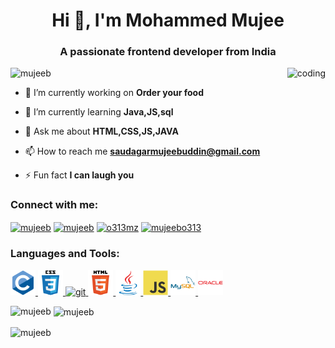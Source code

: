 <h1 align="center">Hi 👋, I'm Mohammed Mujee</h1>
<h3 align="center">A passionate frontend developer from India</h3>
<img align="right"alt="coding"widhth="400"scr="https://www.google.com/url?sa=i&url=https%3A%2F%2Fsteamcommunity.com%2Fsharedfiles%2Ffiledetails%2F%3Fid%3D2217383700&psig=AOvVaw3SJM7D-DAXrjnaLHCSTqVR&ust=1693122555270000&source=images&cd=vfe&opi=89978449&ved=0CA4QjRxqFwoTCICYx53r-YADFQAAAAAdAAAAABBH">

<p align="left"> <img src="https://komarev.com/ghpvc/?username=mujeeb&label=Profile%20views&color=0e75b6&style=flat" alt="mujeeb" /> </p>

- 🔭 I’m currently working on **Order your food**

- 🌱 I’m currently learning **Java,JS,sql**

- 💬 Ask me about **HTML,CSS,JS,JAVA**

- 📫 How to reach me **saudagarmujeebuddin@gmail.com**

- ⚡ Fun fact **I can laugh you**

<h3 align="left">Connect with me:</h3>
<p align="left">
<a href="https://twitter.com/mujeeb" target="blank"><img align="center" src="https://raw.githubusercontent.com/rahuldkjain/github-profile-readme-generator/master/src/images/icons/Social/twitter.svg" alt="mujeeb" height="30" width="40" /></a>
<a href="https://linkedin.com/in/mujeeb" target="blank"><img align="center" src="https://raw.githubusercontent.com/rahuldkjain/github-profile-readme-generator/master/src/images/icons/Social/linked-in-alt.svg" alt="mujeeb" height="30" width="40" /></a>
<a href="https://instagram.com/o313mz" target="blank"><img align="center" src="https://raw.githubusercontent.com/rahuldkjain/github-profile-readme-generator/master/src/images/icons/Social/instagram.svg" alt="o313mz" height="30" width="40" /></a>
<a href="https://discord.gg/mujeebo313" target="blank"><img align="center" src="https://raw.githubusercontent.com/rahuldkjain/github-profile-readme-generator/master/src/images/icons/Social/discord.svg" alt="mujeebo313" height="30" width="40" /></a>
</p>

<h3 align="left">Languages and Tools:</h3>
<p align="left"> <a href="https://www.cprogramming.com/" target="_blank" rel="noreferrer"> <img src="https://raw.githubusercontent.com/devicons/devicon/master/icons/c/c-original.svg" alt="c" width="40" height="40"/> </a> <a href="https://www.w3schools.com/css/" target="_blank" rel="noreferrer"> <img src="https://raw.githubusercontent.com/devicons/devicon/master/icons/css3/css3-original-wordmark.svg" alt="css3" width="40" height="40"/> </a> <a href="https://git-scm.com/" target="_blank" rel="noreferrer"> <img src="https://www.vectorlogo.zone/logos/git-scm/git-scm-icon.svg" alt="git" width="40" height="40"/> </a> <a href="https://www.w3.org/html/" target="_blank" rel="noreferrer"> <img src="https://raw.githubusercontent.com/devicons/devicon/master/icons/html5/html5-original-wordmark.svg" alt="html5" width="40" height="40"/> </a> <a href="https://www.java.com" target="_blank" rel="noreferrer"> <img src="https://raw.githubusercontent.com/devicons/devicon/master/icons/java/java-original.svg" alt="java" width="40" height="40"/> </a> <a href="https://developer.mozilla.org/en-US/docs/Web/JavaScript" target="_blank" rel="noreferrer"> <img src="https://raw.githubusercontent.com/devicons/devicon/master/icons/javascript/javascript-original.svg" alt="javascript" width="40" height="40"/> </a> <a href="https://www.mysql.com/" target="_blank" rel="noreferrer"> <img src="https://raw.githubusercontent.com/devicons/devicon/master/icons/mysql/mysql-original-wordmark.svg" alt="mysql" width="40" height="40"/> </a> <a href="https://www.oracle.com/" target="_blank" rel="noreferrer"> <img src="https://raw.githubusercontent.com/devicons/devicon/master/icons/oracle/oracle-original.svg" alt="oracle" width="40" height="40"/> </a> </p>

<p><img align="left" src="https://github-readme-stats.vercel.app/api/top-langs?username=mujeeb&show_icons=true&locale=en&layout=compact" alt="mujeeb" /></p>

<p>&nbsp;<img align="center" src="https://github-readme-stats.vercel.app/api?username=mujeeb&show_icons=true&locale=en" alt="mujeeb" /></p>

<p><img align="center" src="https://github-readme-streak-stats.herokuapp.com/?user=mujeeb&" alt="mujeeb" /></p>
